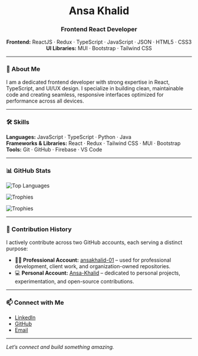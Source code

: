 <div align="center">

# Ansa Khalid  
<h3>Frontend React Developer</h3>

**Frontend:** ReactJS · Redux · TypeScript · JavaScript · JSON · HTML5 · CSS3  
**UI Libraries:** MUI · Bootstrap · Tailwind CSS

</div>

---


### 💼 About Me

I am a dedicated frontend developer with strong expertise in React, TypeScript, and UI/UX design. I specialize in building clean, maintainable code and creating seamless, responsive interfaces optimized for performance across all devices.

---

### 🛠️ Skills

**Languages:** JavaScript · TypeScript · Python · Java  
**Frameworks & Libraries:** React · Redux · Tailwind CSS · MUI · Bootstrap  
**Tools:** Git · GitHub · Firebase · VS Code

---

### 📊 GitHub Stats

![Top Languages](https://github-readme-stats.vercel.app/api/top-langs/?username=Ansa-Khalid&layout=compact)

![Trophies](https://github-profile-trophy.vercel.app/?username=Ansa-Khalid&theme=flat&no-bg=true&margin-w=10)

![Trophies](https://github-profile-trophy.vercel.app/?username=ansakhalid-01&theme=flat&no-bg=true&margin-w=10)

---

### 🧾 Contribution History

I actively contribute across two GitHub accounts, each serving a distinct purpose:

- 🧑‍💼 **Professional Account:** [ansakhalid-01](https://github.com/ansakhalid-01) – used for professional development, client work, and organization-owned repositories.
- 💻 **Personal Account:** [Ansa-Khalid](https://github.com/Ansa-Khalid) – dedicated to personal projects, experimentation, and open-source contributions.

---

### 📫 Connect with Me

- [LinkedIn](https://linkedin.com/in/ansa-khalid/)
- [GitHub](https://github.com/ansakhalid-01)
- [Email](mailto:ansakhalid3@gmail.com)

---

*Let’s connect and build something amazing.*

